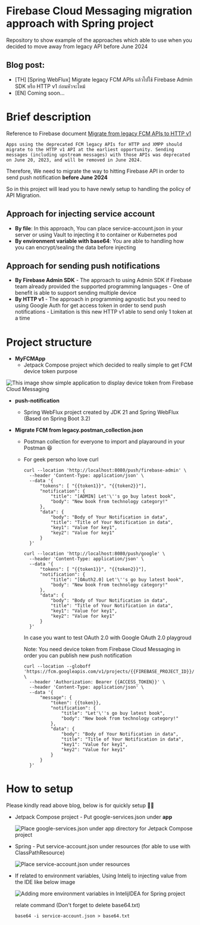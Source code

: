 # Firebase Cloud Messaging migration approach with Spring project

Repository to show example of the approaches which able to use when you decided to move away from legacy API before June 2024

## Blog post:

* [TH] [Spring WebFlux] Migrate legacy FCM APIs แล้วไปใช้ Firebase Admin SDK หรือ HTTP v1 ก่อนหัวจะไหม้
* [EN] Coming soon...


# Brief description

Reference to Firebase document [Migrate from legacy FCM APIs to HTTP v1](https://firebase.google.com/docs/cloud-messaging/migrate-v1)

```
Apps using the deprecated FCM legacy APIs for HTTP and XMPP should migrate to the HTTP v1 API at the earliest opportunity. Sending messages (including upstream messages) with those APIs was deprecated on June 20, 2023, and will be removed in June 2024.
```

Therefore, We need to migrate the way to hitting Firebase API in order to send push notification **before June 2024**

So in this project will lead you to have newly setup to handling the policy of API Migration.

## Approach for injecting service account

* **By file**: In this approach, You can place service-account.json in your server or using Vault to injecting it to container or Kubernetes pod
* **By environment variable with base64**: You are able to handling how you can encrypt/sealing the data before injecting

## Approach for sending push notifications

* **By Firebase Admin SDK** - The approach to using Admin SDK if Firebase team already provided the supported programming languages - One of benefit is able to support sending multiple device
* **By HTTP v1** - The approach in programming agnostic but you need to using Google Auth for get access token in order to send push notifications - Limitation is this new HTTP v1 able to send only 1 token at a time

# Project structure

* **MyFCMApp**
  * Jetpack Compose project which decided to really simple to get FCM device token purpose

![This image show simple application to display device token from Firebase Cloud Messaging](/images/Screenshot_20240120-184010.png "Display device token from Firebase Cloud Messaging")

* **push-notification**
  * Spring WebFlux project created by JDK 21 and Spring WebFlux (Based on Spring Boot 3.2)

* **Migrate FCM from legacy.postman_collection.json**
  * Postman collection for everyone to import and playaround in your Postman 😆

  * For geek person who love curl
    ```shell
    curl --location 'http://localhost:8080/push/firebase-admin' \
      --header 'Content-Type: application/json' \
      --data '{
          "tokens": [ "{{token1}}", "{{token2}}"],
          "notification": {
              "title": "[ADMIN] Let'\''s go buy latest book",
              "body": "New book from technology category!"
          },
          "data": {
              "body": "Body of Your Notification in data",
              "title": "Title of Your Notification in data",
              "key1": "Value for key1",
              "key2": "Value for key1"
          }
      }'
    ```

    ```shell
    curl --location 'http://localhost:8080/push/google' \
      --header 'Content-Type: application/json' \
      --data '{
          "tokens": [ "{{token1}}", "{{token2}}"],
          "notification": {
              "title": "[OAuth2.0] Let'\''s go buy latest book",
              "body": "New book from technology category!"
          },
          "data": {
              "body": "Body of Your Notification in data",
              "title": "Title of Your Notification in data",
              "key1": "Value for key1",
              "key2": "Value for key1"
          }
      }'
    ```

    In case you want to test OAuth 2.0 with Google OAuth 2.0 playgroud

    Note: You need device token from Firebase Cloud Messaging in order you can publish new push notification

    ```shell
    curl --location --globoff 'https://fcm.googleapis.com/v1/projects/{{FIREBASE_PROJECT_ID}}/messages:send' \
      --header 'Authorization: Bearer {{ACCESS_TOKEN}}' \
      --header 'Content-Type: application/json' \
      --data '{
          "message": {
              "token": {{token}},
              "notification": {
                  "title": "Let'\''s go buy latest book",
                  "body": "New book from technology category!"
              },
              "data": {
                  "body": "Body of Your Notification in data",
                  "title": "Title of Your Notification in data",
                  "key1": "Value for key1",
                  "key2": "Value for key1"
              }
          }
      }'
    ```

# How to setup

Please kindly read above blog, below is for quickly setup 🙇‍♂️

* Jetpack Compose project - Put google-services.json under **app**

  ![Place google-services.json under app directory for Jetpack Compose project](/images/CleanShot%202567-01-21.jpg)

* Spring - Put service-account.json under resources (for able to use with ClassPathResource)

  ![Place service-account.json under resources](</images/CleanShot 2567-01-21 at 08.55.47@2x.jpg>)

* If related to environment variables, Using Intelij to injecting value from the IDE like below image

  ![Adding more environment variables in IntelijIDEA for Spring project](</images/CleanShot 2567-01-20 at 17.41.38@2x.jpg>)

  relate command (Don't forget to delete base64.txt)
  ```
  base64 -i service-account.json > base64.txt
  ```
